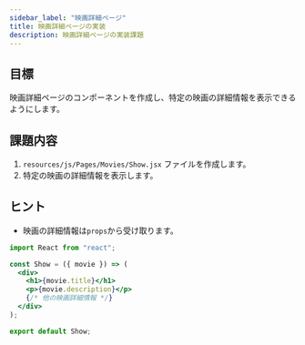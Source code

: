 ```yaml
---
sidebar_label: "映画詳細ページ"
title: 映画詳細ページの実装
description: 映画詳細ページの実装課題
---
```


## 目標

映画詳細ページのコンポーネントを作成し、特定の映画の詳細情報を表示できるようにします。

## 課題内容

1. `resources/js/Pages/Movies/Show.jsx` ファイルを作成します。
2. 特定の映画の詳細情報を表示します。

## ヒント

- 映画の詳細情報は`props`から受け取ります。

```jsx
import React from "react";

const Show = ({ movie }) => (
  <div>
    <h1>{movie.title}</h1>
    <p>{movie.description}</p>
    {/* 他の映画詳細情報 */}
  </div>
);

export default Show;
```

